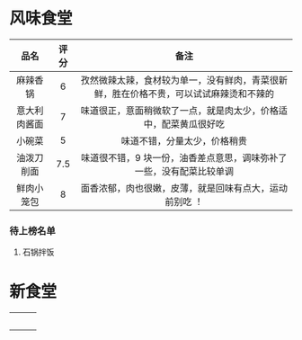 # 风味食堂

|     品名     | 评分 |                             备注                             |
| :----------: | :--: | :----------------------------------------------------------: |
|   麻辣香锅   |  6   | 孜然微辣太辣，食材较为单一，没有鲜肉，青菜很新鲜，胜在价格不贵，可以试试麻辣烫和不辣的 |
| 意大利肉酱面 |  7   | 味道很正，意面稍微软了一点，就是肉太少，价格适中，配菜黄瓜很好吃 |
|    小碗菜    |  5   |                 味道不错，分量太少，价格稍贵                 |
|  油泼刀削面  | 7.5  | 味道很不错，9 块一份，油香差点意思，调味弥补了一些，没有配菜比较单调 |
|  鲜肉小笼包  |  8   |   面香浓郁，肉也很嫩，皮薄，就是回味有点大，运动前别吃 ！    |

### 待上榜名单

1. 石锅拌饭





# 新食堂

|      |      |      |
| :--: | :--: | :--: |
|      |      |      |
|      |      |      |
|      |      |      |
|      |      |      |
|      |      |      |

